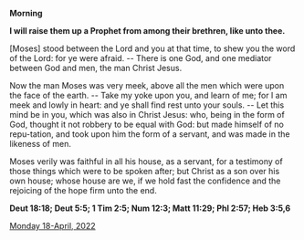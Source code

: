 **Morning**

**I will raise them up a Prophet from among their brethren, like unto thee.**
 
[Moses] stood between the Lord and you at that time, to shew you the word of the Lord: for ye were afraid. -- There is one God, and one mediator between God and men, the man Christ Jesus.
 
Now the man Moses was very meek, above all the men which were upon the face of the earth. -- Take my yoke upon you, and learn of me; for I am meek and lowly in heart: and ye shall find rest unto your souls. -- Let this mind be in you, which was also in Christ Jesus: who, being in the form of God, thought it not robbery to be equal with God: but made himself of no repu-tation, and took upon him the form of a servant, and was made in the likeness of men.
 
Moses verily was faithful in all his house, as a servant, for a testimony of those things which were to be spoken after; but Christ as a son over his own house; whose house are we, if we hold fast the confidence and the rejoicing of the hope firm unto the end.  

**Deut 18:18; Deut 5:5; 1 Tim 2:5; Num 12:3; Matt 11:29; Phl 2:57; Heb 3:5,6**

[Monday 18-April, 2022](https://t.me/daily_light)
